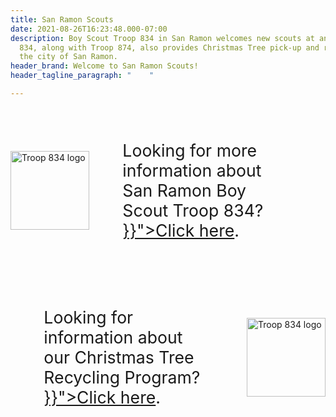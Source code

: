 ```yaml
---
title: San Ramon Scouts
date: 2021-08-26T16:23:48.000-07:00
description: Boy Scout Troop 834 in San Ramon welcomes new scouts at any time of year.  Troop
  834, along with Troop 874, also provides Christmas Tree pick-up and recycling to
  the city of San Ramon.
header_brand: Welcome to San Ramon Scouts!
header_tagline_paragraph: "    "

---
```


<style>
#mainbox {
	display: flex;
	flex-direction: column;
	align-items: center;
}

.rowfb {
	display: flex;
	flex-direction: row;
	justify-content: flex-start;
	align-items: center;
}

.rowfb > img {
	height: 9em;
}

.rowfb > span {
	padding: 2em;
	font-size: 20pt;
}
</style>

<div id="mainbox">
	<div class="rowfb">
		<img src="/images/troop834.png" alt="Troop 834 logo"></img>
		<span>
			Looking for more information about San Ramon Boy Scout Troop 834?
			<a href="{{< relref "join.md" >}}">Click here</a>.
		</span>
	</div>
	<div class="rowfb">
		<span>
			Looking for information about our Christmas Tree Recycling Program?
			<a href="{{< relref "tree-recycling.md" >}}">Click here</a>.
		</span>
		<img src="/images/treerecycling.jpg" alt="Troop 834 logo"></img>
	</div>
</div>
